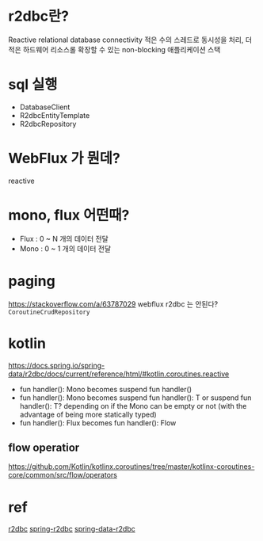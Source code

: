 
# r2dbc란?
Reactive relational database connectivity
적은 수의 스레드로 동시성을 처리, 더 적은 하드웨어 리소스롤 확장할 수 있는 non-blocking 애플리케이션 스택

# sql 실행 
* DatabaseClient
* R2dbcEntityTemplate
* R2dbcRepository

# WebFlux 가 뭔데?
reactive

# mono, flux 어떤때?
* Flux : 0 ~ N 개의 데이터 전달
* Mono : 0 ~ 1 개의 데이터 전달

# paging
https://stackoverflow.com/a/63787029
webflux r2dbc 는 안된다? `CoroutineCrudRepository` 

# kotlin
https://docs.spring.io/spring-data/r2dbc/docs/current/reference/html/#kotlin.coroutines.reactive
* fun handler(): Mono<Void> becomes suspend fun handler()
* fun handler(): Mono<T> becomes suspend fun handler(): T or suspend fun handler(): T? depending on if the Mono can be empty or not (with the advantage of being more statically typed)
* fun handler(): Flux<T> becomes fun handler(): Flow<T>

## flow operatior
https://github.com/Kotlin/kotlinx.coroutines/tree/master/kotlinx-coroutines-core/common/src/flow/operators

# ref
[r2dbc](https://r2dbc.io/)
[spring-r2dbc](https://docs.spring.io/spring-data/r2dbc/docs/current/reference/html/)
[spring-data-r2dbc](https://brunch.co.kr/@purpledev/28)